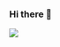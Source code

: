 ### Hi there 👋

<img src="https://github-readme-stats.vercel.app/api/top-langs/?username=kas-elvirov&theme=dark&layout=compact&count_private=true"/>
